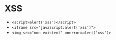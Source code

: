 # XSS

- `<script>alert('xss')</script>`
- `<iframe src="javascript:alert('xss')">`
- `<img src="non existent" onerror=alert('xss')>`
